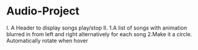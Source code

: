 # Audio-Project
I. A Header to display songs play/stop
II. 1.A list of songs with animation blurred in from left and right alternatively for each song
    2.Make it a circle. Automatically rotate when hover
